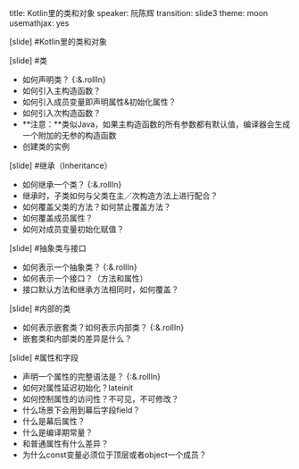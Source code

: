 title: Kotlin里的类和对象
speaker: 阮陈辉
transition: slide3
theme: moon
usemathjax: yes

[slide]
#Kotlin里的类和对象

[slide]
#类 
* 如何声明类？ {:&.rollIn}
* 如何引入主构造函数？
* 如何引入成员变量即声明属性&初始化属性？
* 如何引入次构造函数？
* **注意：**类似Java，如果主构造函数的所有参数都有默认值，编译器会生成一个附加的无参的构造函数
* 创建类的实例

[slide]
#继承（Inheritance）
* 如何继承一个类？ {:&.rollIn}
* 继承时，子类如何与父类在主／次构造方法上进行配合？
* 如何覆盖父类的方法？如何禁止覆盖方法？
* 如何覆盖成员属性？
* 如何对成员变量初始化赋值？

[slide]
#抽象类与接口
* 如何表示一个抽象类？ {:&.rollIn}
* 如何表示一个接口？（方法和属性）
* 接口默认方法和继承方法相同时，如何覆盖？

[slide]
#内部的类
* 如何表示嵌套类？如何表示内部类？ {:&.rollIn}
* 嵌套类和内部类的差异是什么？

[slide]
#属性和字段
* 声明一个属性的完整语法是？ {:&.rollIn} 
* 如何对属性延迟初始化？lateinit
* 如何控制属性的访问性？不可见，不可修改？
* 什么场景下会用到幕后字段field？
* 什么是幕后属性？
* 什么是编译期常量？
* 和普通属性有什么差异？
* 为什么const变量必须位于顶层或者object一个成员？



